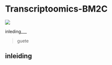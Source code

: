 # Transcriptoomics-BM2C
<p align =”center”>
<img src = “assets/rheuma_en_geen_rheuma.jpg”
width = “500”/>
</p>



inleding___

>guete
>

## inleiding
